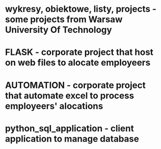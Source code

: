# wykresy, obiektowe, listy, projects - some projects from Warsaw University Of Technology
# FLASK - corporate project that host on web files to alocate employeers
# AUTOMATION - corporate project that automate excel to process employeers' alocations
# python_sql_application - client application to manage database
